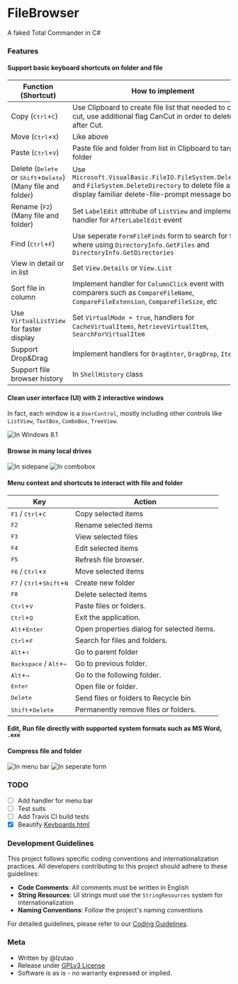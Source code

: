 # FileBrowser

A faked Total Commander in C#

### Features

#### Support basic keyboard shortcuts on folder and file

Function (Shortcut) | How to implement
--------------------| ----------------
Copy (<kbd>Ctrl</kbd>+<kbd>C</kbd>) | Use Clipboard to create file list that needed to copy. In cut, use additional flag CanCut in order to delete file after Cut.
Move (<kbd>Ctrl</kbd>+<kbd>X</kbd>) | Like above
Paste (<kbd>Ctrl</kbd>+<kbd>V</kbd>) | Paste file and folder from list in Clipboard to target folder
Delete (<kbd>Delete</kbd> or <kbd>Shift</kbd>+<kbd>Delete</kbd>) (Many file and folder) | Use `Microsoft.VisualBasic.FileIO.FileSystem.DeleteFile` and `FileSystem.DeleteDirectory` to delete file and display familiar delete-file-prompt message box
Rename (<kbd>F2</kbd>) (Many file and folder) | Set `LabelEdit` attritube of `ListView` and implement handler for `AfterLabelEdit` event
Find (<kbd>Ctrl</kbd>+<kbd>F</kbd>) | Use seperate `FormFileFinds` form to search for files, where using `DirectoryInfo.GetFiles` and `DirectoryInfo.GetDirectories`
View in detail or in list | Set `View.Details` or `View.List`
Sort file in column | Implement handler for `ColumnClick` event with comparers such as `CompareFileName`, `CompareFileExtension`, `CompareFileSize`, etc
Use `VirtualListView` for faster display | Set `VirtualMode = true`, handlers for `CacheVirtualItems`, `RetrieveVirtualItem`, `SearchForVirtualItem`
Support Drop\&Drag | Implement handlers for `DragEnter`, `DragDrop`, `ItemDrag`
Support file browser history | In `ShellHistory` class

#### Clean user interface (UI) with 2 interactive windows

In fact, each window is a `UserControl`, mostly including other controls like `ListView`, `TextBox`, `ComboBox`, `TreeView`.

![In Windows 8.1](docs/img/demo_win8.1.png)

#### Browse in many local drives

![In sidepane](docs/img/drive1.png)
![In combobox](docs/img/drive2.png)

#### Menu context and shortcuts to interact with file and folder

Key | Action
--- | ------
<kbd>F1</kbd> / <kbd>Ctrl</kbd>+<kbd>C</kbd> | Copy selected items
<kbd>F2</kbd> | Rename selected items
<kbd>F3</kbd> | View selected files
<kbd>F4</kbd> | Edit selected items
<kbd>F5</kbd> | Refresh file browser.
<kbd>F6</kbd> / <kbd>Ctrl</kbd>+<kbd>X</kbd> | Move selected items
<kbd>F7</kbd> / <kbd>Ctrl</kbd>+<kbd>Shift</kbd>+<kbd>N</kbd> | Create new folder
<kbd>F8</kbd> | Delete selected items
<kbd>Ctrl</kbd>+<kbd>V</kbd> | Paste files or folders.
<kbd>Ctrl</kbd>+<kbd>Q</kbd> | Exit the application.
<kbd>Alt</kbd>+<kbd>Enter</kbd> | Open properties dialog for selected items.
<kbd>Ctrl</kbd>+<kbd>F</kbd> | Search for files and folders.
<kbd>Alt</kbd>+<kbd>⇑</kbd> | Go to parent folder
<kbd>Backspace</kbd> / <kbd>Alt</kbd>+<kbd>⇐</kbd> | Go to previous folder.
<kbd>Alt</kbd>+<kbd>⇒</kbd> | Go to the following folder.
<kbd>Enter</kbd> | Open file or folder.
<kbd>Delete</kbd> | Send files or folders to Recycle bin
<kbd>Shift</kbd>+<kbd>Delete</kbd> | Permanently remove files or folders.

#### Edit, Run file directly with supported system formats such as MS Word, `.exe`

#### Compress file and folder

![In menu bar](docs/img/compress_bar.png)
![In seperate form](docs/img/compress_form.png)

### TODO

- [ ] Add handler for menu bar
- [ ] Test suits
- [ ] Add Travis CI build tests
- [x] Beautify [Keyboards.html](TotalCommander/Keyboards.html)

### Development Guidelines

This project follows specific coding conventions and internationalization practices. All developers contributing to this project should adhere to these guidelines:

- **Code Comments**: All comments must be written in English
- **String Resources**: UI strings must use the `StringResources` system for internationalization
- **Naming Conventions**: Follow the project's naming conventions

For detailed guidelines, please refer to our [Coding Guidelines](docs/CODING_GUIDELINES.md).

### Meta

- Written by @lzutao
- Release under [GPLv3 License](LICENSE)
- Software is as is - no warranty expressed or implied.
